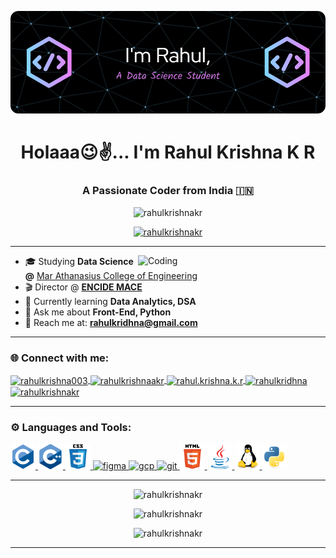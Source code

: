 ![Header](./github-header-image.png)

<h1 align="center">Holaaa😉✌️... I'm Rahul Krishna K R</h1>
<h3 align="center">A Passionate Coder from India 🇮🇳</h3>

<p align="center"> <img src="https://komarev.com/ghpvc/?username=rahulkrishnakr&label=Profile%20views&color=0e75b6&style=flat" alt="rahulkrishnakr" /> </p>

<p align="center"> 
  <a href="https://github.com/ryo-ma/github-profile-trophy">
    <img src="https://github-profile-trophy.vercel.app/?username=rahulkrishnakr&row=1&column=7" alt="rahulkrishnakr" />
  </a> 
</p>

---

<img align="right" alt="Coding" width="300" src="https://c.tenor.com/y2JXkY1pXkwAAAAC/tenor.gif">

- 🎓 Studying **Data Science @** [Mar Athanasius College of Engineering](https://mace.ac.in)  
- 🎬 Director @ **[ENCIDE MACE](https://encidemace.xyz)**  
- 🌱 Currently learning **Data Analytics, DSA**  
- 💬 Ask me about **Front-End, Python**  
- 📧 Reach me at: **rahulkridhna@gmail.com**  

---

<h3 align="left">🌐 Connect with me:</h3>
<p align="left">
  <a href="https://codepen.io/rahulkrishna003" target="blank">
    <img align="center" src="https://raw.githubusercontent.com/rahuldkjain/github-profile-readme-generator/master/src/images/icons/Social/codepen.svg" alt="rahulkrishna003" height="30" width="40" />
  </a>
  <a href="https://linkedin.com/in/rahulkrishnaakr" target="blank">
    <img align="center" src="https://raw.githubusercontent.com/rahuldkjain/github-profile-readme-generator/master/src/images/icons/Social/linked-in-alt.svg" alt="rahulkrishnaakr" height="30" width="40" />
  </a>
  <a href="https://instagram.com/rahul.krishna.k.r" target="blank">
    <img align="center" src="https://raw.githubusercontent.com/rahuldkjain/github-profile-readme-generator/master/src/images/icons/Social/instagram.svg" alt="rahul.krishna.k.r" height="30" width="40" />
  </a>
  <a href="https://www.hackerrank.com/rahulkridhna" target="blank">
    <img align="center" src="https://raw.githubusercontent.com/rahuldkjain/github-profile-readme-generator/master/src/images/icons/Social/hackerrank.svg" alt="rahulkridhna" height="30" width="40" />
  </a>
  <a href="https://www.leetcode.com/rahulkrishnakr" target="blank">
    <img align="center" src="https://raw.githubusercontent.com/rahuldkjain/github-profile-readme-generator/master/src/images/icons/Social/leet-code.svg" alt="rahulkrishnakr" height="30" width="40" />
  </a>
</p>

---

<h3 align="left">⚙️ Languages and Tools:</h3>
<p align="left">
  <a href="https://www.cprogramming.com/" target="_blank" rel="noreferrer"> 
    <img src="https://raw.githubusercontent.com/devicons/devicon/master/icons/c/c-original.svg" alt="c" width="40" height="40"/> 
  </a> 
  <a href="https://www.w3schools.com/cpp/" target="_blank" rel="noreferrer"> 
    <img src="https://raw.githubusercontent.com/devicons/devicon/master/icons/cplusplus/cplusplus-original.svg" alt="cplusplus" width="40" height="40"/> 
  </a> 
  <a href="https://www.w3schools.com/css/" target="_blank" rel="noreferrer"> 
    <img src="https://raw.githubusercontent.com/devicons/devicon/master/icons/css3/css3-original-wordmark.svg" alt="css3" width="40" height="40"/> 
  </a> 
  <a href="https://www.figma.com/" target="_blank" rel="noreferrer"> 
    <img src="https://www.vectorlogo.zone/logos/figma/figma-icon.svg" alt="figma" width="40" height="40"/> 
  </a> 
  <a href="https://cloud.google.com" target="_blank" rel="noreferrer"> 
    <img src="https://www.vectorlogo.zone/logos/google_cloud/google_cloud-icon.svg" alt="gcp" width="40" height="40"/> 
  </a> 
  <a href="https://git-scm.com/" target="_blank" rel="noreferrer"> 
    <img src="https://www.vectorlogo.zone/logos/git-scm/git-scm-icon.svg" alt="git" width="40" height="40"/> 
  </a> 
  <a href="https://www.w3.org/html/" target="_blank" rel="noreferrer"> 
    <img src="https://raw.githubusercontent.com/devicons/devicon/master/icons/html5/html5-original-wordmark.svg" alt="html5" width="40" height="40"/> 
  </a> 
  <a href="https://www.java.com" target="_blank" rel="noreferrer"> 
    <img src="https://raw.githubusercontent.com/devicons/devicon/master/icons/java/java-original.svg" alt="java" width="40" height="40"/> 
  </a> 
  <a href="https://www.linux.org/" target="_blank" rel="noreferrer"> 
    <img src="https://raw.githubusercontent.com/devicons/devicon/master/icons/linux/linux-original.svg" alt="linux" width="40" height="40"/> 
  </a> 
  <a href="https://www.python.org" target="_blank" rel="noreferrer"> 
    <img src="https://raw.githubusercontent.com/devicons/devicon/master/icons/python/python-original.svg" alt="python" width="40" height="40"/> 
  </a> 
</p>

---

<p align="center">
  <img src="https://github-readme-stats.vercel.app/api/top-langs?username=rahulkrishnakr&show_icons=true&locale=en&layout=compact" alt="rahulkrishnakr" />
</p>

<p align="center">
  <img src="https://github-readme-stats.vercel.app/api?username=rahulkrishnakr&show_icons=true&locale=en" alt="rahulkrishnakr" />
</p>

<p align="center">
  <img src="https://github-readme-streak-stats.herokuapp.com/?user=rahulkrishnakr&" alt="rahulkrishnakr" />
</p>

---
